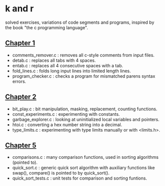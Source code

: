 # k and r
solved exercises, variations of code segments and programs,   inspired by the book "the c programming language".

## [Chapter 1](./chapter_1)
+ comments_remover.c : removes all c-style comments from input files.  
+ detab.c : replaces all tabs with 4 spaces.  
+ entab.c : replaces all 4 consecutive spaces with a tab.  
+ fold_lines.c : folds long input lines into limited length lines.  
+ program_checker.c : checks a program for mismatched parens syntax errors.  

## [Chapter 2](./chapter_2)
+ bit_play.c : bit manipulation, masking, replacement, counting functions.
+ const_experiments.c : experimenting with constants.  
+ garbage_explorer.c : looking at uninitialized local variables and pointers.
+ htoi.c : converting a hex number string into a decimal.
+ type_limits.c : experimenting with type limits manually or with <limits.h>.


## [Chapter 5](./chapter_5)
+ comparisons.c : many comparison functions, used in sorting algorithms (pointed to).
+ quick_sort.c : generic quick sort algorithm with auxiliary functions like swap(), compare() is pointed to by quick_sort().  
+ quick_sort_tests.c : unit tests for comparison and sorting funtions.
